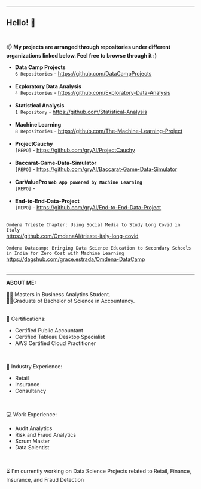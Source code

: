 -----------------------------------------------------------------------------------
**Hello!** 👋 <br> <br>
-----------------------------------------------------------------------------------

📫 **My projects are arranged through repositories under different organizations linked below. Feel free to browse through it :)** <br>
- **Data Camp Projects**<br>
`6 Repositories` - https://github.com/DataCampProjects <br><br>
- **Exploratory Data Analysis** <br>
`4 Repositories` - https://github.com/Exploratory-Data-Analysis <br><br>
- **Statistical Analysis** <br>
`1 Repository` - https://github.com/Statistical-Analysis <br><br> 
- **Machine Learning** <br>
`8 Repositories` - https://github.com/The-Machine-Learning-Project <br><br>
- **ProjectCauchy** <br>
`[REPO]` - https://github.com/gryAI/ProjectCauchy <br><br>
- **Baccarat-Game-Data-Simulator** <br>
`[REPO]` - https://github.com/gryAI/Baccarat-Game-Data-Simulator <br><br>
- **CarValuePro `Web App powered by Machine Learning `** <br>
`[REPO]` - <br><br>
- **End-to-End-Data-Project** <br>
`[REPO]` - https://github.com/gryAI/End-to-End-Data-Project <br><br>

`Omdena Trieste Chapter: Using Social Media to Study Long Covid in Italy`<br>
https://github.com/OmdenaAI/trieste-italy-long-covid <br><br>
`Omdena Datacamp: Bringing Data Science Education to Secondary Schools in India for Zero Cost with Machine Learning`<br>
https://dagshub.com/grace.estrada/Omdena-DataCamp <br><br>

-----------------------------------------------------------------------------------

**ABOUT ME:**

🧑‍🎓 Masters in Business Analytics Student. <br>
🧑‍🎓Graduate of Bachelor of Science in Accountancy. <br>
<br>

🧣 Certifications:
- Certified Public Accountant <br>
- Certified Tableau Desktop Specialist
- AWS Certified Cloud Practitioner
<br>

🌱 Industry Experience:
- Retail
- Insurance
- Consultancy
<br>

💻 Work Experience:
- Audit Analytics
- Risk and Fraud Analytics
- Scrum Master
- Data Scientist
<br>

⏳ I'm currently working on Data Science Projects related to Retail, Finance, Insurance, and Fraud Detection



<!---
InsightInspector/InsightInspector is a âœ¨ special âœ¨ repository because its `README.md` (this file) appears on your GitHub profile.
You can click the Preview link to take a look at your changes.
--->
